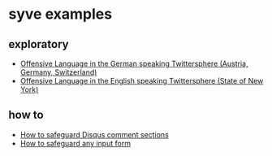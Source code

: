 
# syve examples

## exploratory

- [Offensive Language in the German speaking Twittersphere (Austria, Germany, Switzerland)](aggression_dach)
- [Offensive Language in the English speaking Twittersphere (State of New York)](aggression_ny)

## how to

- [How to safeguard Disqus comment sections](secure_disqus_comments)
- [How to safeguard any input form](secure_static_websites)